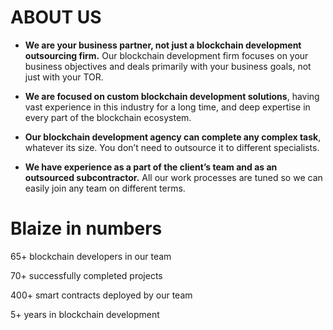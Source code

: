 # ABOUT US
- **We are your business partner, not just a blockchain development outsourcing firm.** Our blockchain development firm focuses on your business objectives and deals primarily with your business goals, not just with your TOR.

- **We are focused on custom blockchain development solutions**, having vast experience in this industry  for a long time, and deep expertise in every part of the blockchain ecosystem.

- **Our blockchain development agency can complete any complex task**, whatever its size. You don’t need to outsource it to different specialists.

- **We have experience as a part of the client’s team and as an outsourced subcontractor.** All our work processes are tuned so we can easily join any team on different terms.

# Blaize in numbers
65+
blockchain developers
in our team

70+
successfully completed projects

400+
smart contracts
deployed by our team

5+
years in blockchain
development
